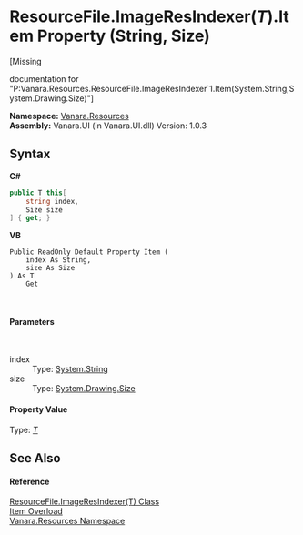 # ResourceFile.ImageResIndexer(*T*).Item Property (String, Size)
 

\[Missing <summary> documentation for "P:Vanara.Resources.ResourceFile.ImageResIndexer`1.Item(System.String,System.Drawing.Size)"\]

**Namespace:**&nbsp;<a href="f4a44256-dd05-8db0-0376-3f0440563f71">Vanara.Resources</a><br />**Assembly:**&nbsp;Vanara.UI (in Vanara.UI.dll) Version: 1.0.3

## Syntax

**C#**<br />
``` C#
public T this[
	string index,
	Size size
] { get; }
```

**VB**<br />
``` VB
Public ReadOnly Default Property Item ( 
	index As String,
	size As Size
) As T
	Get
```

<br />

#### Parameters
&nbsp;<dl><dt>index</dt><dd>Type: <a href="http://msdn2.microsoft.com/en-us/library/s1wwdcbf" target="_blank">System.String</a><br /></dd><dt>size</dt><dd>Type: <a href="http://msdn2.microsoft.com/en-us/library/bfwt6fe5" target="_blank">System.Drawing.Size</a><br /></dd></dl>

#### Property Value
Type: <a href="2ca11752-145f-ea7d-269a-82962127c07f">*T*</a>

## See Also


#### Reference
<a href="2ca11752-145f-ea7d-269a-82962127c07f">ResourceFile.ImageResIndexer(T) Class</a><br /><a href="4d75cc1c-80c0-2752-3080-e66a7df72a70">Item Overload</a><br /><a href="f4a44256-dd05-8db0-0376-3f0440563f71">Vanara.Resources Namespace</a><br />